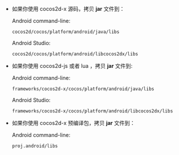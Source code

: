 * 如果你使用 cocos2d-x 源码，拷贝 __jar__ 文件到：

    Android command-line:
    ```
    cocos2d/cocos/platform/android/java/libs
    ```

    Android Studio:
    ```
    cocos2d/cocos/platform/android/libcocos2dx/libs
    ```

* 如果你使用 cocos2d-js 或者 lua ，拷贝 __jar__ 文件到:

    Android command-line:
    ```
    frameworks/cocos2d-x/cocos/platform/android/java/libs
    ```

    Android Studio:
    ```
    frameworks/cocos2d-x/cocos/platform/android/libcocos2dx/libs
    ```

* 如果你使用 cocos2d-x 预编译包，拷贝 __jar__ 文件到：

    Android command-line:
    ```
    proj.android/libs
    ```
